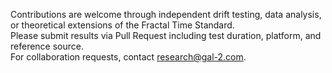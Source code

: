 Contributions are welcome through independent drift testing, data analysis, or theoretical extensions of the Fractal Time Standard.  
Please submit results via Pull Request including test duration, platform, and reference source.  
For collaboration requests, contact research@gal-2.com.

